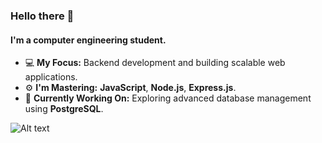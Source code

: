 ### Hello there 👋

#### I'm a computer engineering student.

- 💻 **My Focus:** Backend development and building scalable web applications.
- ⚙️ **I'm Mastering:** **JavaScript**, **Node.js**, **Express.js**.
- 🚀 **Currently Working On:** Exploring advanced database management using **PostgreSQL**.

![Alt text](https://spotify-recently-played-readme.vercel.app/api?user=11161890147&count=3)
